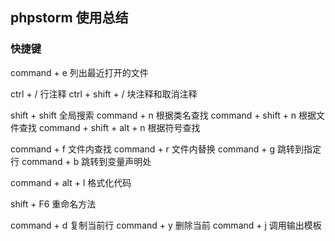 ## phpstorm 使用总结

### 快捷键
command + e 列出最近打开的文件

ctrl + / 行注释
ctrl + shift + / 块注释和取消注释

shift + shift 全局搜索
command + n 根据类名查找
command + shift + n 根据文件查找
command + shift + alt + n 根据符号查找

command + f 文件内查找
command + r 文件内替换
command + g 跳转到指定行
command + b 跳转到变量声明处

command + alt + l 格式化代码


shift + F6 重命名方法

command + d 复制当前行
command + y 删除当前
command + j 调用输出模板


